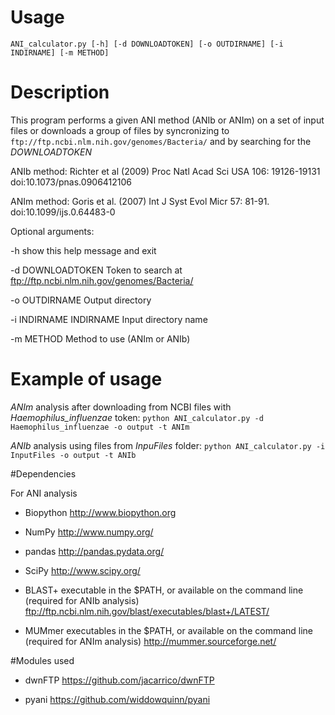 # Usage 

`ANI_calculator.py [-h] [-d DOWNLOADTOKEN] [-o OUTDIRNAME] [-i INDIRNAME] [-m METHOD]`

# Description 

This program performs a given ANI method (ANIb or ANIm) on a set of input files or downloads a group of files by syncronizing to `ftp://ftp.ncbi.nlm.nih.gov/genomes/Bacteria/` and by searching for the *DOWNLOADTOKEN*

ANIb method: Richter et al (2009) Proc Natl Acad Sci USA 106: 19126-19131 doi:10.1073/pnas.0906412106

ANIm method: Goris et al. (2007) Int J Syst Evol Micr 57: 81-91. doi:10.1099/ijs.0.64483-0

Optional arguments:
 
  -h show this help message and exit

  -d DOWNLOADTOKEN 
  			Token to search at ftp://ftp.ncbi.nlm.nih.gov/genomes/Bacteria/

  -o OUTDIRNAME 
  			Output directory
  
  -i INDIRNAME INDIRNAME
            Input directory name
  
  -m METHOD
  			Method to use (ANIm or ANIb)

# Example of usage

*ANIm* analysis after downloading from NCBI files with *Haemophilus_influenzae* token: `python ANI_calculator.py -d Haemophilus_influenzae -o output -t ANIm`

*ANIb* analysis using files from *InpuFiles* folder: `python ANI_calculator.py -i InputFiles -o output -t ANIb`


#Dependencies

For ANI analysis

* Biopython http://www.biopython.org

* NumPy http://www.numpy.org/

* pandas http://pandas.pydata.org/

* SciPy http://www.scipy.org/

* BLAST+ executable in the $PATH, or available on the command line (required for ANIb analysis) ftp://ftp.ncbi.nlm.nih.gov/blast/executables/blast+/LATEST/

* MUMmer executables in the $PATH, or available on the command line (required for ANIm analysis) http://mummer.sourceforge.net/

#Modules used

* dwnFTP https://github.com/jacarrico/dwnFTP

* pyani  https://github.com/widdowquinn/pyani
